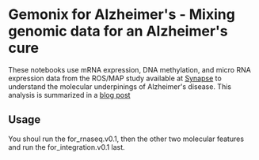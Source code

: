 # Gemonix for Alzheimer's - Mixing genomic data for an Alzheimer's cure
These notebooks use mRNA expression, DNA methylation, and micro RNA expression data from the ROS/MAP study available at [Synapse](https://www.synapse.org/#!Synapse:syn3219045 "Sage Bionetworks") to understand the molecular underpinings of Alzheimer's disease. This analysis is summarized in a [blog post](https://medium.com/project-alzheimer-s)

## Usage
You shoul run the for_rnaseq.v0.1, then the other two molecular features and run the for_integration.v0.1 last.
